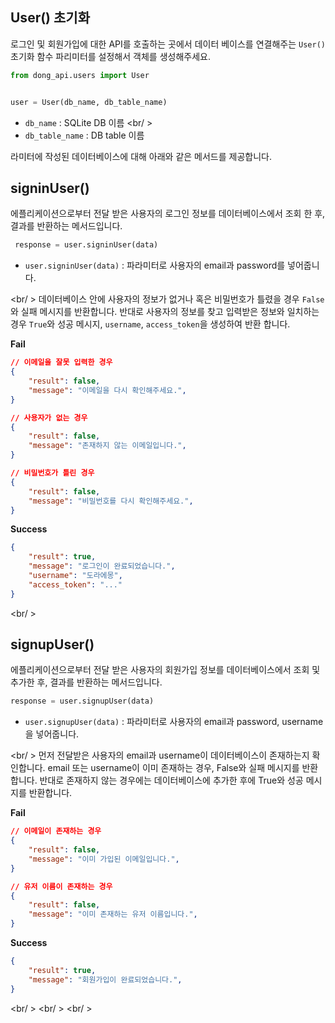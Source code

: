 ## User() 초기화
로그인 및 회원가입에 대한 API를 호출하는 곳에서 데이터 베이스를 연결해주는 `User()` 초기화 함수 파리미터를 설정해서 객체를 생성해주세요.

```py
from dong_api.users import User


user = User(db_name, db_table_name)
```
- `db_name` : SQLite DB 이름
<br/ >
- `db_table_name` : DB table 이름

라미터에 작성된 데이터베이스에 대해 아래와 같은 메서드를 제공합니다.

## signinUser()
에플리케이션으로부터 전달 받은 사용자의 로그인 정보를 데이터베이스에서 조회 한 후, 결과를 반환하는 메서드입니다.

``` py
 response = user.signinUser(data)
```
- `user.signinUser(data)` : 파라미터로 사용자의 email과 password를 넣어줍니다.

<br/ >
데이터베이스 안에 사용자의 정보가 없거나 혹은 비밀번호가 틀렸을 경우 `False`와 실패 메시지를 반환합니다. 반대로 사용자의 정보를 찾고 입력받은 정보와 일치하는 경우 `True`와 성공 메시지, `username`, `access_token`을 생성하여 반환 합니다.

**Fail**
```json
// 이메일을 잘못 입력한 경우
{
    "result": false,
    "message": "이메일을 다시 확인해주세요.",
}

// 사용자가 없는 경우
{
    "result": false,
    "message": "존재하지 않는 이메일입니다.",
}

// 비밀번호가 틀린 경우
{
    "result": false,
    "message": "비밀번호를 다시 확인해주세요.",
}
```

**Success**
```json
{
    "result": true,
    "message": "로그인이 완료되었습니다.",
    "username": "도라에몽",
    "access_token": "..."
}
```

<br/ >


## signupUser()
에플리케이션으로부터 전달 받은 사용자의 회원가입 정보를 데이터베이스에서 조회 및 추가한 후, 결과를 반환하는 메서드입니다.
```py
response = user.signupUser(data)
```
- `user.signupUser(data)` : 파라미터로 사용자의 email과 password, username을 넣어줍니다.

<br/ >
먼저 전달받은 사용자의 email과 username이 데이터베이스이 존재하는지 확인합니다. email 또는 username이 이미 존재하는 경우, False와 실패 메시지를 반환합니다. 반대로 존재하지 않는 경우에는 데이터베이스에 추가한 후에 True와 성공 메시지를 반환합니다. 

**Fail**
```json
// 이메일이 존재하는 경우
{
    "result": false,
    "message": "이미 가입된 이메일입니다.",
}

// 유저 이름이 존재하는 경우
{
    "result": false,
    "message": "이미 존재하는 유저 이름입니다.",
}
```

**Success**
```json
{
    "result": true,
    "message": "회원가입이 완료되었습니다.",
}
```

<br/ >
<br/ >
<br/ >
